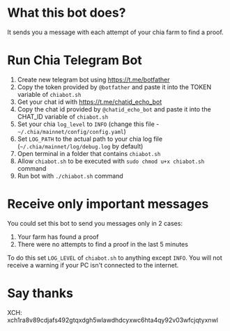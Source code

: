 # What this bot does?
It sends you a message with each attempt of your chia farm to find a proof.

# Run Chia Telegram Bot
1. Create new telegram bot using https://t.me/botfather
2. Copy the token provided by `@botfather` and paste it into the TOKEN variable of `chiabot.sh`
2. Get your chat id with https://t.me/chatid_echo_bot
4. Copy the chat id provided by `@chatid_echo_bot` and paste it into the CHAT_ID variable of `chiabot.sh`
5. Set your chia `log_level` to `INFO` (change this file - `~/.chia/mainnet/config/config.yaml`)
6. Set `LOG_PATH` to the actual path to your chia log file (`~/.chia/mainnet/log/debug.log` by default)
7. Open terminal in a folder that contains `chiabot.sh`
8. Allow `chiabot.sh` to be executed with `sudo chmod u+x chiabot.sh` command
9. Run bot with `./chiabot.sh` command

# Receive only important messages
You could set this bot to send you messages only in 2 cases:
1. Your farm has found a proof
2. There were no attempts to find a proof in the last 5 minutes
 
To do this set `LOG_LEVEL` of `chiabot.sh` to anything except `INFO`.
You will not receive a warning if your PC isn't connected to the internet.

# Say thanks
XCH: xch1ra8v89cdjafs492gtqxdgh5wlawdhdcyxwc6hta4qy92v03wfcjqtyxnwl
